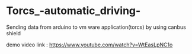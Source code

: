 # Torcs_-automatic_driving-
Sending data from arduino to vm ware application(torcs) by using canbus shield


demo video link : https://www.youtube.com/watch?v=WtEasLpNC1o 
